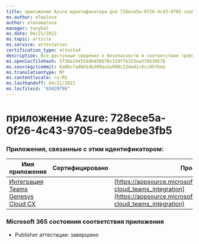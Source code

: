 ```yaml
---
title: приложение Azure идентификатора для 728ece5a-0f26-4c43-9705-cea9debe3fb5
ms.author: elmalova
author: elenamalova
manager: tonybal
ms.date: 04/21/2022
ms.topic: article
ms.service: attestation
certification_type: attested
description: Все доступные сведения о безопасности и соответствии требованиям для 728ece5a-0f26-4c43-9705-cea9debe3fb5.
ms.openlocfilehash: 5738a194559d0456678c329ffb323aa376b39570
ms.sourcegitcommit: 6a86cfad0d14b309aa1e990c124ed1c0cc85fbeb
ms.translationtype: MT
ms.contentlocale: ru-RU
ms.lasthandoff: 04/21/2022
ms.locfileid: "65029796"
---
```

# <a name="azure-app-id-728ece5a-0f26-4c43-9705-cea9debe3fb5"></a>приложение Azure: 728ece5a-0f26-4c43-9705-cea9debe3fb5


### <a name="apps-associated-with-this-id"></a>Приложения, связанные с этим идентификатором:
| **Имя приложения** | **Сертифицировано** | **Просмотр в AppSource** |
|--------------|---------------|-----------------------|
| [Интеграция Teams Genesys Cloud CX](../forward/genesyslabs.genesys-cloud_teams_integration.md) |  | [https://appsource.microsoft.com/product/office/genesyslabs.genesys-cloud_teams_integration](https://appsource.microsoft.com/product/office/genesyslabs.genesys-cloud_teams_integration) |

### <a name="microsoft-365-app-compliance-status"></a>Microsoft 365 состояния соответствия приложения
- Publisher аттестации: завершено
